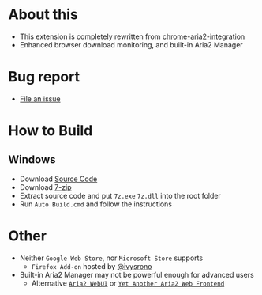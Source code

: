 # About this

- This extension is completely rewritten from [chrome-aria2-integration](https://github.com/robbielj/chrome-aria2-integration)
- Enhanced browser download monitoring, and built-in Aria2 Manager

# Bug report

- [File an issue](https://github.com/jc3213/download_with_aria2-archived/issues/new/choose)

# How to Build

## Windows

- Download [Source Code](https://github.com/jc3213/download_with_aria2/archive/refs/heads/master.zip)
- Download [7-zip](https://www.7-zip.org/)
- Extract source code and put `7z.exe` `7z.dll` into the root folder
- Run `Auto Build.cmd` and follow the instructions

# Other

- Neither `Google Web Store`, nor `Microsoft Store` supports
    - `Firefox Add-on` hosted by [@ivysrono](https://addons.mozilla.org/firefox/addon/download-with-aria2/)
- Built-in Aria2 Manager may not be powerful enough for advanced users
    - Alternative [`Aria2 WebUI`](https://ziahamza.github.io/webui-aria2/) or [`Yet Another Aria2 Web Frontend`](http://binux.github.io/yaaw/demo/)
